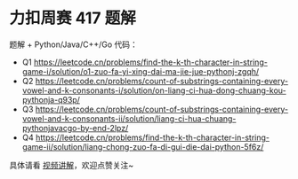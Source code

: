 # 力扣周赛 417 题解

题解 + Python/Java/C++/Go 代码：

- Q1 https://leetcode.cn/problems/find-the-k-th-character-in-string-game-i/solution/o1-zuo-fa-yi-xing-dai-ma-jie-jue-pythonj-zgqh/
- Q2 https://leetcode.cn/problems/count-of-substrings-containing-every-vowel-and-k-consonants-i/solution/on-liang-ci-hua-dong-chuang-kou-pythonja-q93p/
- Q3 https://leetcode.cn/problems/count-of-substrings-containing-every-vowel-and-k-consonants-ii/solution/liang-ci-hua-chuang-pythonjavacgo-by-end-2lpz/
- Q4 https://leetcode.cn/problems/find-the-k-th-character-in-string-game-ii/solution/liang-chong-zuo-fa-di-gui-die-dai-python-5f6z/

具体请看 [视频讲解](https://www.bilibili.com/video/BV1TqxCeZEmb/)，欢迎点赞关注~
